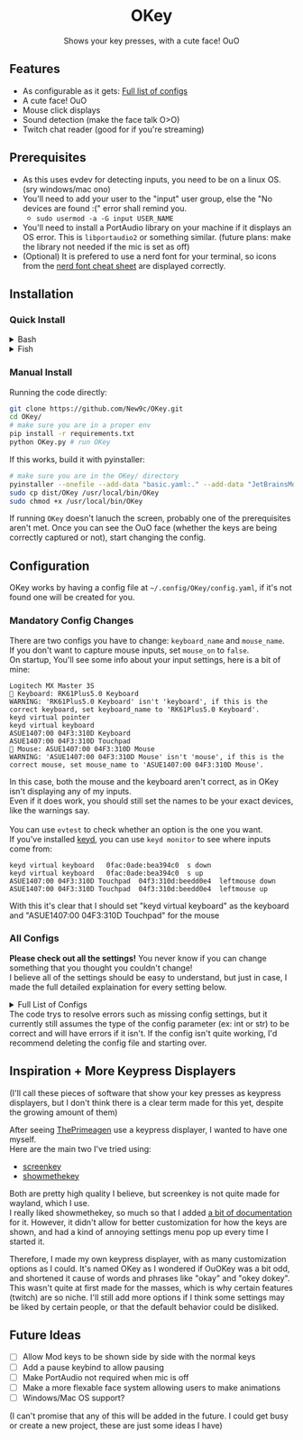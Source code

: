 <h1 align="center">OKey</h1>
<p align="center">Shows your key presses, with a cute face! OuO</p>

## Features
- As configurable as it gets: [Full list of configs](https://github.com/New9c/OKey?tab=readme-ov-file#all-configs)
- A cute face! OuO
- Mouse click displays
- Sound detection (make the face talk O>O)
- Twitch chat reader (good for if you're streaming)

## Prerequisites
- As this uses evdev for detecting inputs, you need to be on a linux OS. (sry windows/mac ono)
- You'll need to add your user to the "input" user group, else the "No devices are found :(" error shall remind you.
    - `sudo usermod -a -G input USER_NAME`
- You'll need to install a PortAudio library on your machine if it displays an OS error. This is `libportaudio2` or something similar. (future plans: make the library not needed if the mic is set as off)
- (Optional) It is prefered to use a nerd font for your terminal, so icons from the [nerd font cheat sheet](https://www.nerdfonts.com/cheat-sheet) are displayed correctly.

## Installation
### Quick Install
<details>
<summary>Bash</summary>
<br>

```bash
LATEST_VERSION=$(curl -s "https://api.github.com/repos/New9c/OKey/releases/latest" | grep -oP '"tag_name":\s*"\K(.*)(?=")')
# echo "Latest release version: $LATEST_VERSION"
sudo curl -L "https://github.com/New9c/OKey/releases/download/$LATEST_VERSION/OKey" -o /usr/local/bin/OKey
sudo chmod +x /usr/local/bin/OKey
```
</details>

<details>
<summary>Fish</summary>
<br>

```fish
set LATEST_VERSION $(curl -s "https://api.github.com/repos/New9c/OKey/releases/latest" | grep -oP '"tag_name":\s*"\K(.*)(?=")')
# echo "Latest release version: $LATEST_VERSION"
sudo curl -L "https://github.com/New9c/OKey/releases/download/$LATEST_VERSION/OKey" -o /usr/local/bin/OKey
sudo chmod +x /usr/local/bin/OKey
```
</details>

### Manual Install
Running the code directly:
```sh
git clone https://github.com/New9c/OKey.git
cd OKey/
# make sure you are in a proper env
pip install -r requirements.txt
python OKey.py # run OKey
```

If this works, build it with pyinstaller:
```sh
# make sure you are in the OKey/ directory
pyinstaller --onefile --add-data "basic.yaml:." --add-data "JetBrainsMonoNerdFont-Regular.ttf:." OKey.py
sudo cp dist/OKey /usr/local/bin/OKey
sudo chmod +x /usr/local/bin/OKey
```
If running `OKey` doesn't lanuch the screen, probably one of the prerequisites aren't met.
Once you can see the OuO face (whether the keys are being correctly captured or not), start changing the config.
## Configuration
OKey works by having a config file at `~/.config/OKey/config.yaml`, if it's not found one will be created for you.
### Mandatory Config Changes
There are two configs you have to change: `keyboard_name` and `mouse_name`. <br>
If you don't want to capture mouse inputs, set `mouse_on` to `false`.<br>
On startup, You'll see some info about your input settings, here is a bit of mine:
```
Logitech MX Master 3S
 Keyboard: RK61Plus5.0 Keyboard
WARNING: 'RK61Plus5.0 Keyboard' isn't 'keyboard', if this is the correct keyboard, set keyboard_name to 'RK61Plus5.0 Keyboard'.
keyd virtual pointer
keyd virtual keyboard
ASUE1407:00 04F3:310D Keyboard
ASUE1407:00 04F3:310D Touchpad
󰍽 Mouse: ASUE1407:00 04F3:310D Mouse
WARNING: 'ASUE1407:00 04F3:310D Mouse' isn't 'mouse', if this is the correct mouse, set mouse_name to 'ASUE1407:00 04F3:310D Mouse'.
```
In this case, both the mouse and the keyboard aren't correct, as in OKey isn't displaying any of my inputs.<br>
Even if it does work, you should still set the names to be your exact devices, like the warnings say.<br><br>
You can use `evtest` to check whether an option is the one you want.<br>
If you've installed [keyd](https://github.com/rvaiya/keyd), you can use `keyd monitor` to see where inputs come from:
```
keyd virtual keyboard	0fac:0ade:bea394c0	s down
keyd virtual keyboard	0fac:0ade:bea394c0	s up
ASUE1407:00 04F3:310D Touchpad	04f3:310d:beedd0e4	leftmouse down
ASUE1407:00 04F3:310D Touchpad	04f3:310d:beedd0e4	leftmouse up
```
With this it's clear that I should set "keyd virtual keyboard" as the keyboard and "ASUE1407:00 04F3:310D Touchpad" for the mouse
### All Configs
**Please check out all the settings!** You never know if you can change something that you thought you couldn't change! <br>
I believe all of the settings should be easy to understand, but just in case, I made the full detailed explaination for every setting below.
<details>
<summary> Full List of Configs </summary>

```
show_basic_settings_on_start: In the terminal, shows whether your mouse is detected, mic is detected, and whether a twitch chat is checked, then shows the input devices. Good for trouble shooting at the start.

keyboard_name: Your keyboard's name. Set it to be exactly the same as the input device name.
mouse_name: Your keyboard's name. Set it to be exactly the same as the input device name.

mouse_on: Enable/Disable mouse displays
mic_on: Enable/Disable having the face talk

mic_threshold: How loud sounds have to be to make the face talk
print_loudness: Prints how loud it is currently to the terminal, made specifically for setting the mic_threshold

action_interval: How often the face moves. Ex: using 4, the face will move once, then blink 3 times, and repeat. If set to 0 the face wouldn't move ever.

remove_face: Removes the face for a more simple look
face_normal_eye: What string/char is used to represent the eye normally
face_blink_eye: What string/char is used to represent the eye when blinking
face_click_eye: What string/char is used to represent the eye when a mouse button is pressed
face_normal_mouth: What string/char is used to represent the mouth normally
face_talking_mouth: What string/char is used to represent the mouth when talking

text_len: How many characters can be shown together at once. You should change this if you adjusted the window size.

window_size: The window size, [width(px), height(px)]
window_name: The name of the window

text_color: RGB value of the text color
bg_color: RGB value of the background color
twitch_color: RGB value of the background color when a twitch chat message is displayed

text_pos: The offset of the text relative to the left top corner. Note that since text is centered, it may be helpful to type text_len (ex: 59) characters to see how far the most left character is from the left top corner.

text_antialias: TLDR, makes the text smoother. I don't know much about antialias, so a google search may help :3
fps: How often the display updates, setting it too high could eat up resources
clear_text_frames: How long it'll take for text on the screen to be removed (Do quick math for seconds, ex: 60/30 = 2 seconds)
clear_twitch_frames: How long it'll take for twitch chat message on the screen to be removed

font_path: Where it'll find the font to use. Use absolute paths. A nerd font is highly recommended.
font_size: How large the font is, the bigger the number the bigger the size (c'mon you know this)

using_twitch: Whether or not you want to check twitch messages
print_twitch_msg: Print twitch messages to the terminal
which_chat_to_check: Which streamers chat to check, usually it's your own
twitch_ignore_names: Which names to ignore, usually your bots and yourself

ctrl_text: How ctrl will be displayed
mod_text: How mod will be displayed, this is called Windows or Command in some cases
alt_text: How alt will be displayed


change: Change how a character (or string) is shown. This is where you convert the qwerty layout to your own layout (ex: "e": "f" as I use colemak), or set an icon for special buttons (ex: F1 can be a mute button if that is what you use it for, or show both F1 and the icon, go nuts!)

shift_change: Change what shift does to a character, if not listed the string/char will just be capitalized

workflow_change: Final change: if you want something to look quite different, such as Alt+F4 to show a delete icon, this is where you do it! Great for showcasing your custom keybinds. Leave empty for no change.
```
</details>
The code trys to resolve errors such as missing config settings, but it currently still assumes the type of the config parameter (ex: int or str) to be correct and will have errors if it isn't. If the config isn't quite working, I'd recommend deleting the config file and starting over.

## Inspiration + More Keypress Displayers
(I'll call these pieces of software that show your key presses as keypress displayers, but I don't think there is a clear term made for this yet, despite the growing amount of them) <br>

After seeing [ThePrimeagen](https://www.youtube.com/@ThePrimeTimeagen) use a keypress displayer, I wanted to have one myself.<br>
Here are the main two I've tried using:<br>
- [screenkey](https://gitlab.com/screenkey/screenkey)
- [showmethekey](https://github.com/AlynxZhou/showmethekey)

Both are pretty high quality I believe, but screenkey is not quite made for wayland, which I use.<br>
I really liked showmethekey, so much so that I added [a bit of documentation](https://github.com/AlynxZhou/showmethekey/pull/84) for it. However, it didn't allow for better customization for how the keys are shown, and had a kind of annoying settings menu pop up every time I started it.

Therefore, I made my own keypress displayer, with as many customization options as I could. It's named OKey as I wondered if OuOKey was a bit odd, and shortened it cause of words and phrases like "okay" and "okey dokey".<br>
This wasn't quite at first made for the masses, which is why certain features (twitch) are so niche. I'll still add more options if I think some settings may be liked by certain people, or that the default behavior could be disliked.

## Future Ideas
- [ ] Allow Mod keys to be shown side by side with the normal keys
- [ ] Add a pause keybind to allow pausing
- [ ] Make PortAudio not required when mic is off
- [ ] Make a more flexable face system allowing users to make animations
- [ ] Windows/Mac OS support?

(I can't promise that any of this will be added in the future. I could get busy or create a new project, these are just some ideas I have)
